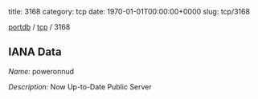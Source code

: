 title: 3168
category: tcp
date: 1970-01-01T00:00:00+0000
slug: tcp/3168

[portdb](/) / [tcp](/category/tcp.html) / 3168


## IANA Data

_Name:_ poweronnud

_Description:_ Now Up-to-Date Public Server

